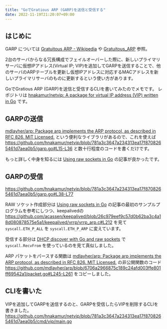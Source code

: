 ```yaml
---
title: "GoでGratious ARP (GARP)を送信と受信する"
date: 2022-11-19T21:20:07+09:00
---
```

## はじめに

GARP については [Gratuitous ARP - Wikipedia](https://ja.wikipedia.org/wiki/Gratuitous_ARP) や [Gratuitous_ARP](https://wiki.wireshark.org/Gratuitous_ARP) 参照。

2台のサーバからなる冗長構成でフェイルオーバーした際に、新しいプライマリサーバに仮想IPアドレス(Virtual IP; VIP)を追加してGARPを送信することで、他のサーバのARPテーブルを更新し仮想IPアドレスに対応するMACアドレスを新しいプライマリサーバのものに更新するという使い方があります。

GoでGratious ARP (GARP)を送信と受信するCLIを書いてみたのでメモです。
レポジトリは [hnakamur/netvip: A package for virtual IP address (VIP) written in Go](https://github.com/hnakamur/netvip) です。

## GARPの送信

[mdlayher/arp: Package arp implements the ARP protocol, as described in RFC 826. MIT Licensed.](https://github.com/mdlayher/arp) という便利なライブラリがあるので、これを使えば
https://github.com/hnakamur/netvip/blob/781a3c3647a234313ea17f8708265461d7aea0b5/garp.go#L15-L36
と数十行程度のコードを書くだけです。

もっと詳しく中身を知るには [Using raw sockets in Go](https://css.bz/2016/12/08/go-raw-sockets.html) の記事が良かったです。

## GARPの受信

https://github.com/hnakamur/netvip/blob/781a3c3647a234313ea17f8708265461d7aea0b5/garp.go#L38-L77

RAW ソケット作成部分は [Using raw sockets in Go](https://css.bz/2016/12/08/go-raw-sockets.html) の記事の最初のサンプルプログラムを参考にしつつ、keepalivedの
https://github.com/acassen/keepalived/blob/26c979eef9c57d0b62ba3c4a18d080878575e5a1/keepalived/vrrp/vrrp_arp.c#L212
を見て `syscall.ETH_P_ALL` を `syscall.ETH_P_ARP` に変えています。

受信する部分は
[DHCP discover with Go and raw sockets](https://gist.github.com/corny/5e4e3f8e6f2395726e46c3db9db17f12)
で `syscall.RecvFrom` を使っているのを見て真似しました。

ARP パケットをパースする関数は
[mdlayher/arp: Package arp implements the ARP protocol, as described in RFC 826. MIT Licensed.](https://github.com/mdlayher/arp) の非公開関数のコード
https://github.com/mdlayher/arp/blob/6706a2966875c189c24afd003ffe801ff69542a1/packet.go#L245-L261
をコピーしました。

## CLIを書いた

VIPを追加してGARPを送信するのと、GARPを受信したらVIPを削除するCLIを書きました。
https://github.com/hnakamur/netvip/blob/781a3c3647a234313ea17f8708265461d7aea0b5/cmd/vip/main.go
